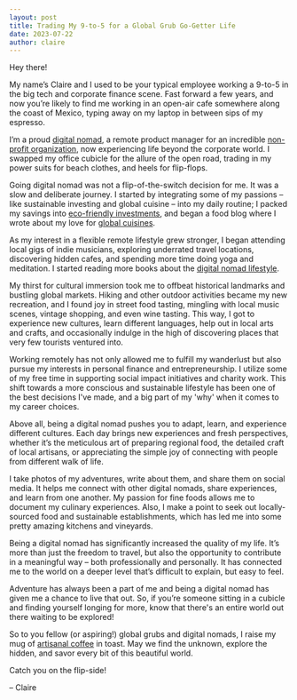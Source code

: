 ```yaml
---
layout: post
title: Trading My 9-to-5 for a Global Grub Go-Getter Life
date: 2023-07-22
author: claire
---
```

Hey there!

My name’s Claire and I used to be your typical employee working a 9-to-5 in the big tech and corporate finance scene. Fast forward a few years, and now you’re likely to find me working in an open-air cafe somewhere along the coast of Mexico, typing away on my laptop in between sips of my espresso.

I’m a proud [digital nomad](https://www.investopedia.com/terms/d/digital-nomad.asp), a remote product manager for an incredible [non-profit organization](https://www.charityjob.co.uk/jobs/?keywords=remote&page=1), now experiencing life beyond the corporate world. I swapped my office cubicle for the allure of the open road, trading in my power suits for beach clothes, and heels for flip-flops. 

Going digital nomad was not a flip-of-the-switch decision for me. It was a slow and deliberate journey. I started by integrating some of my passions – like sustainable investing and global cuisine – into my daily routine; I packed my savings into [eco-friendly investments](https://www.moneyunder30.com/green-investing), and began a food blog where I wrote about my love for [global cuisines](http://globaltableadventure.com).

As my interest in a flexible remote lifestyle grew stronger, I began attending local gigs of indie musicians, exploring underrated travel locations, discovering hidden cafes, and spending more time doing yoga and meditation. I started reading more books about the [digital nomad lifestyle](https://www.amazon.com/4-Hour-Workweek-Escape-Live-Anywhere/dp/0307465357).

My thirst for cultural immersion took me to offbeat historical landmarks and bustling global markets. Hiking and other outdoor activities became my new recreation, and I found joy in street food tasting, mingling with local music scenes, vintage shopping, and even wine tasting. This way, I got to experience new cultures, learn different languages, help out in local arts and crafts, and occasionally indulge in the high of discovering places that very few tourists ventured into. 

Working remotely has not only allowed me to fulfill my wanderlust but also pursue my interests in personal finance and entrepreneurship. I utilize some of my free time in supporting social impact initiatives and charity work. This shift towards a more conscious and sustainable lifestyle has been one of the best decisions I've made, and a big part of my 'why' when it comes to my career choices.

Above all, being a digital nomad pushes you to adapt, learn, and experience different cultures. Each day brings new experiences and fresh perspectives, whether it’s the meticulous art of preparing regional food, the detailed craft of local artisans, or appreciating the simple joy of connecting with people from different walk of life.

I take photos of my adventures, write about them, and share them on social media. It helps me connect with other digital nomads, share experiences, and learn from one another. My passion for fine foods allows me to document my culinary experiences. Also, I make a point to seek out locally-sourced food and sustainable establishments, which has led me into some pretty amazing kitchens and vineyards.

Being a digital nomad has significantly increased the quality of my life. It’s more than just the freedom to travel, but also the opportunity to contribute in a meaningful way – both professionally and personally. It has connected me to the world on a deeper level that’s difficult to explain, but easy to feel. 

Adventure has always been a part of me and being a digital nomad has given me a chance to live that out. So, if you’re someone sitting in a cubicle and finding yourself longing for more, know that there's an entire world out there waiting to be explored!

So to you fellow (or aspiring!) global grubs and digital nomads, I raise my mug of [artisanal coffee](https://www.bluebottlecoffee.com/) in toast. May we find the unknown, explore the hidden, and savor every bit of this beautiful world.

Catch you on the flip-side! 

– Claire